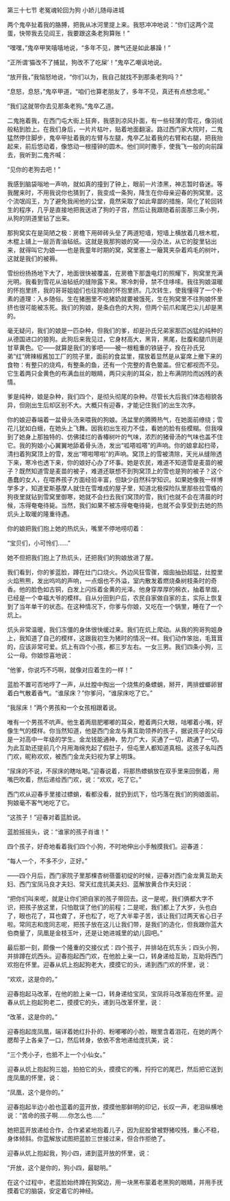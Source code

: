 第三十七节 老冤魂轮回为狗 小娇儿随母进城

两个鬼卒扯着我的胳膊，把我从冰河里提上来。我怒冲冲地说：“你们这两个混蛋，快带我去见阎王，我要跟这条老狗算账！”

“嘿嘿，”鬼卒甲笑嘻嘻地说，“多年不见，脾气还是如此暴躁！”

“正所谓‘猫改不了捕鼠，狗改不了吃屎’！”鬼卒乙嘲讽地说。

“放开我，”我恼怒地说，“你们以为，我自己就找不到那条老狗吗？”

“息怒，息怒，”鬼卒甲道，“咱们也算老朋友了，多年不见，真还有点想念呢。”

“我们这就带你去见那条老狗。”鬼卒乙道。

二鬼拖着我，在西门屯大街上狂奔，我感到凉风扑面，有一些轻薄的雪花，像羽绒般粘到脸上。在我们身后，一片片枯叶，贴着地面翻滚。路过西门家大院时，二鬼猛然停住脚步，鬼卒甲扯着我的左臂与左腿，鬼卒乙扯着我的右臂和右腿，把我抬起来，前后悠动着，像悠动一根撞钟的圆木。他们同时撒手，使我飞一般的向前蹿去，我听到二鬼齐喊：

“见你的老狗去吧！”

我感到脑袋嗡地一声响，就如真的撞到了钟上，眼前一片漆黑，神志暂时昏迷。等我醒来时，不用我说你也猜到了，我变成一条狗，降生在你母亲迎春的狗窝里。这个流氓阎王，为了避免我闹他的公堂，竟然采取了如此卑鄙的措施，简化了轮回转生的程序，几乎是直接地把我送进了狗的子宫，然后让我跟随着前面那三条小狗，从狗的阴道里钻了出来。

那狗窝实在是简陋之极：房檐下用碎砖头垒了两道短墙，短墙上横放着几根木棍，木棍上铺上一层沥青油毡纸。这就是我那狗娘的窝——没办法，从它的腚里钻出来，就得叫它为娘——也是我童年时期的窝，窝里塞上一簸箕夹杂着鸡毛的树叶，这就是我们的被褥。

雪纷纷扬扬地下大了，地面很快被覆盖，在房檐下那盏电灯的照耀下，狗窝里充满光明。我看到雪花从油毡纸的缝隙露下来。寒冷刺骨，禁不住哆嗦。我往狗娘温暖的怀抱里挤，我的哥哥姐姐们也往狗娘的怀抱里挤。几次转生，使我懂得了一个朴素的道理：入乡随俗。生在猪圈里不吃猪奶就要被饿死，生在狗窝里不往狗娘怀里挤也很可能被冻死。我们的狗娘，是条白色的大狗，但两个前爪和尾巴尖儿却是黑的。

毫无疑问，我们的娘是一匹杂种，但我们的爹，却是孙氏兄弟家那匹凶猛的纯种的从德国进口的狼狗。此狗后来我见过，它身材高大，黑背，黑尾，肚腹和腿爪则是甘草黄色。它——就算是我们的爹吧——被一根粗重的铁链子，拴在孙氏兄弟“红”牌辣椒酱加工厂的院子里，面前的食盆里，摆放着显然是从宴席上撤下来的食物：有整只的烧鸡，有整条的鱼，还有一个完整的青色鳖盖。但它都视而不见。它生着两只金黄色的布满血丝的眼睛，两只尖削的耳朵，脸上布满阴险而凶残的表情。

爹是纯种，娘是杂种，我们四个，是彻头彻尾的杂种。尽管长大后我们体态相貌各异，但刚出生后却区别不大。大概只有迎春，才能记住我们的出生次序。

你的娘迎春端着一盆骨头汤来喂我的狗娘。汤盆里的腾腾热气，在她面前缭绕；雪花儿犹如白蛾，在她头上飞舞。因我初出生视力不佳，看她的脸有些模糊。但我嗅到了她身上那独特的、仿佛揉烂的香椿树叶的气味，浓烈的猪骨汤的气味也盖不住它。我的狗娘小心翼翼地舔着骨头汤，发出“呱嗒呱嗒”的声响。你的娘拿起扫帚，清扫着狗窝顶上的雪，发出“嚓啦嚓啦”的声响。窝顶上的雪被清除，天光从缝隙透下来，寒冷也透下来，你的娘好心办了坏事。她是农民，难道不知道雪是麦苗的被子？既然知道雪是麦苗的被子，难道还联想不到狗窝顶上的雪也是狗的被子？这个愚蠢的女人，在喂养孩子方面经验丰富，但缺少自然科学知识。如果她像我一样博学多才，知道爱斯基摩人就住在雪堆成的屋子里，知道北极探险队里那些拉雪橇的狗夜里就钻到雪窝里御寒，她就不会扫去我们窝顶的雪，我们也就不会在清晨的时候，冻得奄奄待毙。当然，我们如果不被冻得奄奄待毙，也就不会享受到去她的热炕头上取暖的隆重待遇。

你的娘把我们抱上她的热炕头，嘴里不停地唠叨着：

“宝贝们，小可怜们……”

她不但把我们抱上了热炕头，还把我们的狗娘放进了屋。

我们看到，你的爹蓝脸，蹲在灶门口烧火。外边风狂雪骤，烟囱抽劲超猛，灶膛里火焰熊熊，发出呜呜的声响，一点烟也不外溢，室内散发着燃烧桑树枝条时的奇香。他的脸色如古铜，白发上闪烁着金黄的光泽。他身穿厚厚的棉衣，抽着旱烟，已经是一个幸福大爷的模样。自从分田到户后，农民自家做自家的主，实际上恢复到了当年单干的状态。在这种情况下，你爹与你娘，又吃在一个锅里，睡在了一个炕上。

炕头非常温暖，我们冻僵的身体很快缓过来。我们在炕上爬动。从我的狗哥狗姐身上，我知道了自己的模样，这跟我初生为猪时的情况一样。我们动作笨拙，毛茸茸的，应该非常可爱。炕上有四个小孩，都三岁左右。一女三男。我们四条小狗，三公一母。你娘惊喜地说：

“他爹，你说巧不巧啊，就像对应着生的一样！”

蓝脸不置可否地哼了一声，从灶膛中掏出一个烧焦的桑螵蛸，掰开，两排螳螂卵冒着白气散着香气。“谁尿床？”你爹问，“谁尿床吃了它。”

“我尿床！”两个男孩和一个女孩相跟着说。

唯有一个男孩不吭声。他生着两扇肥嘟嘟的耳朵，瞪着两只大眼，咕嘟着小嘴，好像生气的模样。你当然知道，他是西门金龙与黄互助领养的孩子，据说孩子的父母是一对高中一年级的学生。金龙钱能通神，势力广大，买通了一切，疏通了一切。为此互助还提前几个月用海绵充起了假肚子，但屯里人都知道真相。这孩子名叫西门欢，昵称欢欢，被西门金龙夫妇视为掌上明珠。

“尿床的不说，不尿床的瞎吆喝。”迎春说着，将那热螵蛸放在双手里来回倒着，用嘴巴吹着，然后递给西门欢，说：“欢欢，吃了它。”

西门欢从迎春手里接过螵蛸，看都没看，就扔到炕下，恰巧落在我们的狗娘面前。狗娘毫不客气地吃了它。

“这孩子！”迎春对着蓝脸说。

蓝脸摇摇头，说：“谁家的孩子肖谁！”

四个孩子，好奇地看着我们四个小狗，不时地伸出小手触摸我们。迎春道：

“每人一个，不多不少，正好。”

——四个月后，西门家院子里那棵杏树蓓蕾初绽的时候，迎春对西门金龙黄互助夫妇、西门宝凤马良才夫妇、常天红庞抗美夫妇、蓝解放黄合作夫妇说：

“把你们叫来呢，就是让你们把自家的孩子带回去。这一是呢，我们俩都大字不识，把孩子放这里，只怕耽误了他们的前程；二是呢，我们都上了大岁，头也白了，眼也花了，耳也聋了，牙也松了，吃了大半辈子苦，该让我们过两天省心日子啦。常同志和庞同志呢，把孩子放在这儿让我们带，是我们的造化，但我跟你蓝大伯商量了，凤凰是金枝玉叶，还是让她进城里的幼儿园吧。”

最后那一刻，颇像一个隆重的交接仪式：四个孩子，并排站在炕东头；四头小狗，并排蹲在炕西头。迎春抱起西门欢，在他脸上亲一口，转身递给互助，互助将西门欢抱在怀里。迎春从炕上抱起狗老大，摸摸它的头，递到西门欢的怀里，说：

“欢欢，这是你的。”

迎春抱起马改革，在他的脸上亲一口，转身递给宝凤，宝凤将马改革抱在怀里。迎春从炕上抱起狗老二，摸摸它的头，递到马改革怀里，说：

“改革，这是你的。”

迎春抱起庞凤凰，端详着她红扑扑的、粉嘟嘟的小脸，眼里含着泪花，在她的两个腮帮子上各亲了一口，然后转身，依依不舍地递给庞抗美，说：

“三个秃小子，也抵不上一个小仙女。”

迎春从炕上抱起狗三姐，拍拍它的头，摸摸它的嘴，捋捋它的尾巴，然后把它送到庞凤凰的怀里，说：

“凤凰，这个是你的。”

迎春抱起半边小脸也蓝着的蓝开放，摸摸他那鲜明的印记，长叹一声，老泪纵横地说：“苦命的孩子啊……你怎么也……”

她把蓝开放递给合作，合作紧紧地抱着儿子，因为屁股曾被野猪咬残，重心不稳，身体倾斜。你蓝解放试图把蓝脸三世接过来，但合作拒绝了。

迎春从炕上抱起我，狗小四，递到蓝开放的怀里，说：

“开放，这个是你的，狗小四，最聪明。”

在这个过程中，老蓝脸始终蹲在狗窝边，用一块黑布蒙着老黑狗的眼睛，并用手抚摸着它的脑袋，安定着它的神经。